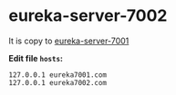 # eureka-server-7002

It is copy to [eureka-server-7001](../eureka-server-7001)


**Edit file `hosts`:**
```
127.0.0.1 eureka7001.com
127.0.0.1 eureka7002.com
```